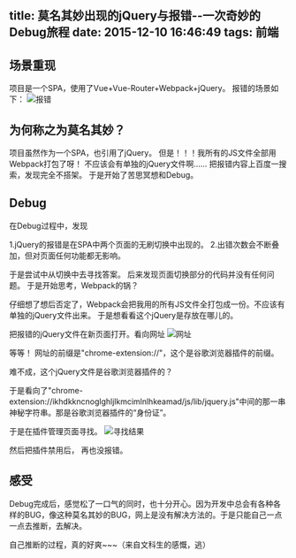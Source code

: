 title: 莫名其妙出现的jQuery与报错--一次奇妙的Debug旅程
date: 2015-12-10 16:46:49
tags: 前端
---
## 场景重现
项目是一个SPA，使用了Vue+Vue-Router+Webpack+jQuery。
报错的场景如下：
![报错](http://7xk109.com1.z0.glb.clouddn.com/blog-QQ截图20151210172045.jpg)
## 为何称之为莫名其妙？
项目虽然作为一个SPA，也引用了jQuery。
但是！！！我所有的JS文件全部用Webpack打包了呀！
不应该会有单独的jQuery文件啊……
把报错内容上百度一搜索，发现完全不搭架。
于是开始了苦思冥想和Debug。

## Debug
在Debug过程中，发现

1.jQuery的报错是在SPA中两个页面的无刷切换中出现的。
2.出错次数会不断叠加，但对页面任何功能都无影响。

于是尝试中从切换中去寻找答案。
后来发现页面切换部分的代码并没有任何问题。
于是开始思考，Webpack的锅？

仔细想了想后否定了，Webpack会把我用的所有JS文件全打包成一份。不应该有单独的jQuery文件出来。
于是想看看这个jQuery是存放在哪儿的。

把报错的jQuery文件在新页面打开。看向网址
![网址](http://7xk109.com1.z0.glb.clouddn.com/blog-QQ截图20151210173324.jpg)

等等！
网址的前缀是"chrome-extension://"，这个是谷歌浏览器插件的前缀。

难不成，这个jQuery文件是谷歌浏览器插件的？

于是看向了"chrome-extension://ikhdkkncnoglghljlkmcimlnlhkeamad/js/lib/jquery.js"中间的那一串神秘字符串。那是谷歌浏览器插件的“身份证”。

于是在插件管理页面寻找。
![寻找结果](http://7xk109.com1.z0.glb.clouddn.com/blog-QQ截图20151210173737.jpg)

然后把插件禁用后， 再也没报错。
## 感受
Debug完成后，感觉松了一口气的同时，也十分开心。因为开发中总会有各种各样的BUG，像这种莫名其妙的BUG，网上是没有解决方法的。于是只能自己一点一点去推断，去解决。

自己推断的过程，真的好爽~~~（来自文科生的感慨，逃）